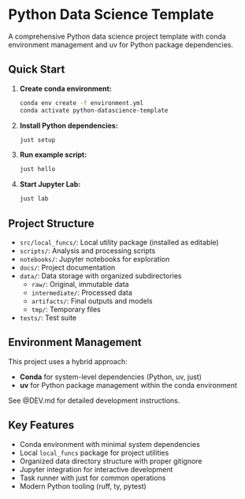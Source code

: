 # Python Data Science Template

A comprehensive Python data science project template with conda environment management and uv for Python package dependencies.

## Quick Start

1. **Create conda environment:**

   ```bash
   conda env create -f environment.yml
   conda activate python-datascience-template
   ```

2. **Install Python dependencies:**

   ```bash
   just setup
   ```

3. **Run example script:**

   ```bash
   just hello
   ```

4. **Start Jupyter Lab:**

   ```bash
   just lab
   ```

## Project Structure

- `src/local_funcs/`: Local utility package (installed as editable)
- `scripts/`: Analysis and processing scripts
- `notebooks/`: Jupyter notebooks for exploration
- `docs/`: Project documentation
- `data/`: Data storage with organized subdirectories
  - `raw/`: Original, immutable data
  - `intermediate/`: Processed data
  - `artifacts/`: Final outputs and models
  - `tmp/`: Temporary files
- `tests/`: Test suite

## Environment Management

This project uses a hybrid approach:

- **Conda** for system-level dependencies (Python, uv, just)
- **uv** for Python package management within the conda environment

See @DEV.md for detailed development instructions.

## Key Features

- Conda environment with minimal system dependencies
- Local `local_funcs` package for project utilities
- Organized data directory structure with proper gitignore
- Jupyter integration for interactive development
- Task runner with just for common operations
- Modern Python tooling (ruff, ty, pytest)

